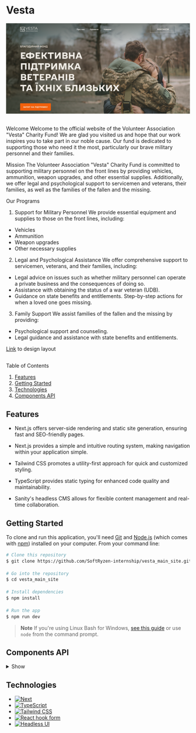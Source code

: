 # Vesta

  <a href="https://vesta-main-site.vercel.app/">
    <img src="/public/images/readme/image.png" alt="Vesta" />
  </a>

##

Welcome Welcome to the official website of the Volunteer Association "Vesta" Charity Fund! We are glad you visited us and hope that our work inspires you to take part in our noble cause. Our fund is dedicated to supporting those who need it the most, particularly our brave military personnel and their families.

Mission The Volunteer Association "Vesta" Charity Fund is committed to supporting military personnel on the front lines by providing vehicles, ammunition, weapon upgrades, and other essential supplies. Additionally, we offer legal and psychological support to servicemen and veterans, their families, as well as the families of the fallen and the missing.

Our Programs

1. Support for Military Personnel We provide essential equipment and supplies to those on the front lines, including:
<ul>
<li>Vehicles</li>
<li>Ammunition</li>
<li>Weapon upgrades</li>
<li>Other necessary supplies</li>
</ul>

2. Legal and Psychological Assistance We offer comprehensive support to servicemen, veterans, and their families, including:
<ul>
<li>Legal advice on issues such as whether military personnel can operate a private business and the consequences of doing so. </li>
<li>Assistance with obtaining the status of a war veteran (UDB). </li>
<li>Guidance on state benefits and entitlements. Step-by-step actions for when a loved one goes missing.</li>
</ul>

3. Family Support We assist families of the fallen and the missing by providing:
<ul>
<li>Psychological support and counseling.</li>
<li>Legal guidance and assistance with state benefits and entitlements.</li>
</ul>

[Link](https://www.figma.com/design/QogABuJsAI427YSYSu2WHl/Vesta?node-id=405-917&t=sJ1ZHq5xfdSjzmDX-0) to design layout

##

<!-- <details> -->
  <summary>Table of Contents</summary>
  <ol>
    <li><a href="#features">Features</a></li>
    <li><a href="#getting-started">Getting Started</a></li>
    <li><a href="#technologies">Technologies</a></li>
    <li><a href="#components-api">Components API</a></li>
  </ol>
<!-- </details> -->

## Features

- Next.js offers server-side rendering and static site generation, ensuring fast and SEO-friendly pages.

- Next.js provides a simple and intuitive routing system, making navigation within your application simple.

- Tailwind CSS promotes a utility-first approach for quick and customized styling.

- TypeScript provides static typing for enhanced code quality and maintainability.

- Sanity's headless CMS allows for flexible content management and real-time collaboration.

## Getting Started

To clone and run this application, you'll need [Git](https://git-scm.com) and [Node.js](https://nodejs.org/en/download/) (which comes with [npm](http://npmjs.com)) installed on your computer. From your command line:

```bash
# Clone this repository
$ git clone https://github.com/SoftRyzen-internship/vesta_main_site.git

# Go into the repository
$ cd vesta_main_site

# Install dependencies
$ npm install

# Run the app
$ npm run dev
```

> **Note** If you're using Linux Bash for Windows, [see this guide](https://www.howtogeek.com/261575/how-to-run-graphical-linux-desktop-applications-from-windows-10s-bash-shell/) or use `node` from the command prompt.

## Components API

<details><summary>Show</summary>
- #### component Button

The component is for handle click with all style variants of button from layout

| Prop | Type | Default | Description |
| --- | --- | --- | --- |
| `onClick` | `() => void` | -- | required, function for handle click |
| `children` | `string` | -- | optional, button children |
| `variant` | `'primary'` `'closeModal'` `'closeMenu'` `'openTeamMember'` `'openMenu'` `'play'` | `'primary'` | optional, variant of button style |
| `type` | `'button'` `'submit'` `'reset' ` | `'button'` | optional, type of button |
| `className` | `string` | -- | optional, custom styles |

- #### component Checkbox

| Prop | Type | Description |
| --- | --- | --- |
| `checked` | `boolean` | required, starting value for checked |
| `handleChange` | `function` | required, the function to control the value into state in the parent component |
| `errorMessage` | `string or undefined` | optional, can pass text displaying for an error |
| `text` | `string` | optional, text for the checkbox |
| `className` | `string` | optional, styles can be passed for the component wrapper |
| `{...rest}` | `string` | optional, any other attributes that are characteristic of the checkbox (type, etc) |

- #### component dwellingCard

The component is designed to create a dwelling card.

| Prop | Type | Description |
| --- | --- | --- |
| `city` | `string` | required, dwelling city |
| `contacts` | `{ link: string; text: string; target?: string; rel?: string }[]` | required, links for contacts info |

**FormBlock** includes a form assembly that includes custom inputs, textarea, and checkboxe

**The remark:** To apply with React-Hook-Form using the library's component - <Controller />

- #### component FormBlock

| Prop | Type | Description |
| --- | --- | --- |
| `className` | `string` | optional, the style can be passed to manage placing the component next to others in the section |

- #### component FormInput

| Prop | Type | Description |
| --- | --- | --- |
| `label` | `string` | optional, can pass text displaying for a label |
| `errorMessage` | `string or undefined` | optional, can pass text displaying for an error message |
| `className` | `string` | optional, styles can be passed for the component wrapper |
| `isFilled` | `boolean or undefined` | optional, can pass the status of filling |
| `{...rest}` | `string` | optional, any other attributes that are characteristic of the input (type, placeholder, etc) |

- #### component FormModal

1. Create state for control showing modal `const [modalOpen, setModalOpen] = useState<boolean>(false);`
2. The application example - `<FormModal/>`

| Prop | Type | Description |
| --- | --- | --- |
| `openModal` | `boolean` | required, give created state `show={openModal}` |
| `onClose` | `() => void` | required, callback with false for your components state `onClose={() => setModalOpen(false)}` |
| `title` | `string` | required, text for the Title FormModal |
| `text` | `string` | required, text for the discription FormModal |
| `isSuccessful` | `boolean` | required, set status for change title and text color |

- #### component linkButton

The component is for navigation with all variants of style from layout

| Prop | Type | Default | Description |
| --- | --- | --- | --- |
| `href` | `string` | -- | required, link path to page |
| `children` | `string` | -- | required, element children |
| `variant` | `'primary'` `'secondary'` `'contacts'` | `'primary'` | optional, variant of link style |
| `rel` | `'string'` | `undefined` | optional, attribute for link |
| `target` | `'string'` | `undefined` | optional,attribute for link |
| `className` | `string` | -- | optional, custom styles |

- #### component newsCard

The component is designed to create a news card.

| Prop          | Type     | Description                   |
| ------------- | -------- | ----------------------------- |
| `id`          | `string` | required, card id             |
| `img`         | `string` | required, img src             |
| `imgAlt`      | `string` | required, description for img |
| `date`        | `string` | required, date of news        |
| `title`       | `string` | required, title of news       |
| `description` | `string` | required, description of news |

- #### component partnerCard

The component is designed to create a partner card.

| Prop   | Type     | Description               |
| ------ | -------- | ------------------------- |
| `img`  | `string` | required, img src         |
| `name` | `string` | required, name of partner |

- #### component projectCard

The component is designed to create a project card.

| Prop | Type | Description |
| --- | --- | --- |
| `id` | `string` | required, project id |
| `img` | `string` | required, img src |
| `imgAlt` | `string` | required, description for img |
| `title` | `string` | required, title of project |
| `description` | `string` | required, description of project |
| `linkText` | `string` | required, button text of project card |
| `isOddCard` | `boolean` | required, for changing direction of elements (see layout) |

- #### component scrollBox

The component is designed to create custom scrollBox.

| Prop        | Type     | Description                 |
| ----------- | -------- | --------------------------- |
| `children`  | `string` | required, element children  |
| `className` | `string` | optional, add custom styles |

- #### component ServiceCard

The component is designed to create a service card.

| Prop       | Type     | Description                               |
| ---------- | -------- | ----------------------------------------- |
| `title`    | `string` | required, sets the title                  |
| `src`      | `string` | required, sets the src of image           |
| `alt`      | `string` | required, sets the alt of image           |
| `count`    | `string` | required, sets the count of service.      |
| `countAll` | `string` | required, sets the count of all services. |

- #### component supportCards

The component is designed to create a supports card.

| Prop | Type | Description |
| --- | --- | --- |
| `supportsCards` | `massive` | required, massive include :id, amountOfHelp, typeOfHelp |
| `id` | `number` | required, sets the id of card |
| `amountOfHelp` | `number` | required, sets the card helps amount |
| `typeOfHelp` | `string` | required, sets the card type helps |

- #### component TeamCard

The component is designed to create a team's card.

| Prop       | Type       | Description                   |
| ---------- | ---------- | ----------------------------- |
| `name`     | `string`   | required, team member's name  |
| `src`      | `string`   | required, img src             |
| `alt`      | `string`   | required, description for img |
| `position` | `string`   | required, member's position   |
| `onClick`  | `()=>void` | optional, function if needed  |

- #### component Textarea

| Prop | Type | Description |
| --- | --- | --- |
| `label` | `string` | optional, can pass text displaying for a label |
| `errorMessage` | `string or undefined` | optional, can pass text displaying for an error message |
| `className` | `string` | optional, styles can be passed for the component wrapper |
| `isFilled` | `boolean or undefined` | optional, can pass the status of filling |
| `{...rest}` | `string` | optional, any other attributes that are characteristic of the textarea (placeholder, rows, cols, etc) |

</details>

## Technologies

  <ul>
        <li>
          <a
            href="https://nextjs.org/"
          >
            <img
              src="https://img.shields.io/badge/next.js-000000?style=for-the-badge&logo=nextdotjs&logoColor=white"
              alt="Next"
            />
          </a>
        </li>
        <li>
          <a
            href="https://www.typescriptlang.org/"
          >
            <img
              src="https://img.shields.io/badge/TypeScript-black?style=for-the-badge&logo=typescript"
              alt="TypeScript"
            />
          </a>
        </li>
        <li>
          <a
            href="https://tailwindcss.com/"
          >
            <img
              src="https://img.shields.io/badge/tailwind-black?style=for-the-badge&logo=tailwindcss"
              alt="Tailwind CSS"
            />
          </a>
        </li>
        <li>
          <a
            href="https://react-hook-form.com/"
          >
            <img
              src="https://img.shields.io/badge/react_hook_form-black?style=for-the-badge&logo=react%20hook%20form"
              alt="React hook form"
            />
          </a>
        </li>
        <li>
          <a
            href="https://headlessui.com/"
          >
            <img
              src="https://img.shields.io/badge/headlessui-black?style=for-the-badge&logo=headlessui&logoColor=blue"
              alt="Headless UI"
            />
          </a>
        </li>
      </ul>
